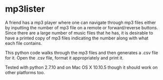 # mp3lister
A friend has a mp3 player where one can navigate through mp3 files either by inputting the number
of mp3 file on a remote or forward/reverse buttons. Since there are a large number of music files that he has, it is desirable
to have a printed copy of mp3 files indicating the number along with what each file contains.

This python code walks through the mp3 files and then generates a .csv file for it. Open the .csv file, format it appropriately and print it.

Tested with python 2.7.10 and on Mac OS X 10.10.5 though it should work on other platforms too. 